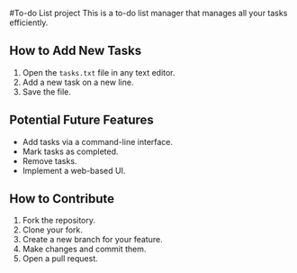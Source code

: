 #To-do List project
This is a to-do list manager that manages all your tasks efficiently.
## How to Add New Tasks
1. Open the `tasks.txt` file in any text editor.
2. Add a new task on a new line.
3. Save the file.

## Potential Future Features
- Add tasks via a command-line interface.
- Mark tasks as completed.
- Remove tasks.
- Implement a web-based UI.

## How to Contribute
1. Fork the repository.
2. Clone your fork.
3. Create a new branch for your feature.
4. Make changes and commit them.
5. Open a pull request.

